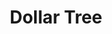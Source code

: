 ---
title: "Dollar Tree"
url: /vancouver/dollar-tree-northeast-hazel-dell-avenue/
shop: variety store
---